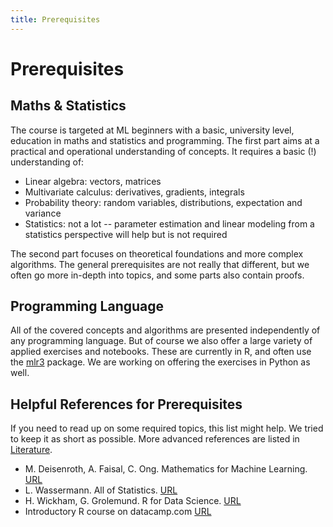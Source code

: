 ```yaml
---
title: Prerequisites
---
```


# Prerequisites

## Maths & Statistics

The course is targeted at ML beginners with a basic, university level, education in maths and statistics and programming.  The first part aims at a practical and operational understanding of concepts. It requires a basic (!) understanding of: 
- Linear algebra: vectors, matrices
- Multivariate calculus: derivatives, gradients, integrals
- Probability theory: random variables, distributions, expectation and variance
- Statistics: not a lot -- parameter estimation and linear modeling from a statistics perspective will help but is not required

The second part focuses on theoretical foundations and more complex algorithms. The general prerequisites are not really that different, but we often go more in-depth into topics, and some parts also contain proofs. 

## Programming Language

All of the covered concepts and algorithms are presented independently of any programming language. But of course we also offer a large variety of applied exercises and notebooks. These are currently in R, and often use the [mlr3](https://cran.r-project.org/web/packages/mlr3/index.html) package. We are working on offering the exercises in Python as well.

## Helpful References for Prerequisites

If you need to read up on some required topics, this list might help. We tried to keep it as short as possible. More advanced references are listed in [Literature](../literature/index.md).

- M. Deisenroth, A. Faisal, C. Ong. Mathematics for Machine Learning. [URL](https://mml-book.github.io/book/mml-book.pdf)
- L. Wassermann. All of Statistics. [URL](http://egrcc.github.io/docs/math/all-of-statistics.pdf)
- H. Wickham, G. Grolemund. R for Data Science. [URL](https://r4ds.had.co.nz/)
- Introductory R course on datacamp.com [URL](https://learn.datacamp.com/courses/free-introduction-to-r)
